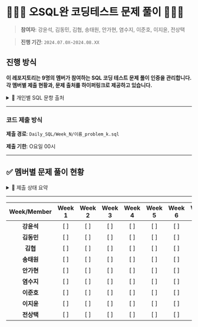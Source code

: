# 👨🏻‍💻 오SQL완 코딩테스트 문제 풀이 🧑🏻‍💻
> **참여자**: 강윤석, 김동민, 김협, 송태원, 안가현, 염수지, 이준호, 이지윤, 전상택

> **진행 기간**: `2024.07.0X~2024.08.XX`


## 진행 방식
**이 레포지토리는 9명의 멤버가 참여하는 SQL 코딩 테스트 문제 풀이 인증을 관리합니다. 각 멤버별 제출 현황과, 문제 출처를 하이퍼링크로 제공하고 있습니다.**
<details>
  <summary>🔗 개인별 SQL 문항 출처</summary>
  <div markdown="1">

  ---
  1. [LINK NAME 1](): 누구누구
  2. [LINK NAME 2](): 누구누구
  ---
  
  </div>
  </details>

---


### 코드 제출 방식
**제출 경로**: `Daily_SQL/Week_N/이름_problem_k.sql`

**제출 기한**: O요일 00시

---

## ✅ 멤버별 문제 풀이 현황
<details>
  <summary> 🌈 제출 상태 요약</summary>
  <div markdown="1">
  
  ---

- **제출 완료**: ✅
- **지각 제출**: ⏰
- **미제출**: ❌

  
  </div>
  </details>

---


| Week/Member | Week 1 | Week 2 | Week 3 | Week 4 | Week 5 | Week 6 | Week 7 | Week 8 | Week 9 | Week 10 | Week 11 | Week 12 |
|:---------:|:------:|:------:|:------:|:------:|:------:|:------:|:------:|:------:|:------:|:-------:|:-------:|:-------:|
| **강윤석**    | [ ]    | [ ]    | [ ]    | [ ]    | [ ]    | [ ]    | [ ]    | [ ]    | [ ]    | [ ]     | [ ]     | [ ]     |
| **김동민**    | [ ]    | [ ]    | [ ]    | [ ]    | [ ]    | [ ]    | [ ]    | [ ]    | [ ]    | [ ]     | [ ]     | [ ]     |
| **김협**      | [ ]    | [ ]    | [ ]    | [ ]    | [ ]    | [ ]    | [ ]    | [ ]    | [ ]    | [ ]     | [ ]     | [ ]     |
| **송태원**    | [ ]    | [ ]    | [ ]    | [ ]    | [ ]    | [ ]    | [ ]    | [ ]    | [ ]    | [ ]     | [ ]     | [ ]     |
| **안가현**    | [ ]    | [ ]    | [ ]    | [ ]    | [ ]    | [ ]    | [ ]    | [ ]    | [ ]    | [ ]     | [ ]     | [ ]     |
| **염수지**    | [ ]    | [ ]    | [ ]    | [ ]    | [ ]    | [ ]    | [ ]    | [ ]    | [ ]    | [ ]     | [ ]     | [ ]     |
| **이준호**    | [ ]    | [ ]    | [ ]    | [ ]    | [ ]    | [ ]    | [ ]    | [ ]    | [ ]    | [ ]     | [ ]     | [ ]     |
| **이지윤**    | [ ]    | [ ]    | [ ]    | [ ]    | [ ]    | [ ]    | [ ]    | [ ]    | [ ]    | [ ]     | [ ]     | [ ]     |
| **전상택**    | [ ]    | [ ]    | [ ]    | [ ]    | [ ]    | [ ]    | [ ]    | [ ]    | [ ]    | [ ]     | [ ]     | [ ]     |





